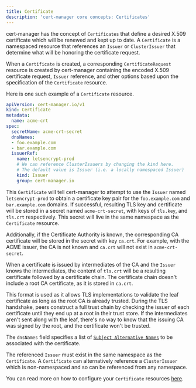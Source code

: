 ```yaml
---
title: Certificate
description: 'cert-manager core concepts: Certificates'
---
```


cert-manager has the concept of `Certificates` that define a desired X.509
certificate which will be renewed and kept up to date. A `Certificate` is a
namespaced resource that references an `Issuer` or `ClusterIssuer` that
determine what will be honoring the certificate request.

When a `Certificate` is created, a corresponding `CertificateRequest` resource
is created by cert-manager containing the encoded X.509 certificate request,
`Issuer` reference, and other options based upon the specification of the
`Certificate` resource.

Here is one such example of a `Certificate` resource.

```yaml
apiVersion: cert-manager.io/v1
kind: Certificate
metadata:
  name: acme-crt
spec:
  secretName: acme-crt-secret
  dnsNames:
  - foo.example.com
  - bar.example.com
  issuerRef:
    name: letsencrypt-prod
    # We can reference ClusterIssuers by changing the kind here.
    # The default value is Issuer (i.e. a locally namespaced Issuer)
    kind: Issuer
    group: cert-manager.io
```

This `Certificate` will tell cert-manager to attempt to use the `Issuer` named
`letsencrypt-prod` to obtain a certificate key pair for the `foo.example.com`
and `bar.example.com` domains. If successful, resulting TLS key and certificate
will be stored in a secret named `acme-crt-secret`, with keys of `tls.key`, and
`tls.crt` respectively. This secret will live in the same namespace as the
`Certificate` resource.

Additionally, if the Certificate Authority is known, the corresponding CA
certificate will be stored in the secret with key `ca.crt`. For example, with
the ACME issuer, the CA is not known and `ca.crt` will not exist in
`acme-crt-secret`.

When a certificate is issued by intermediates of the CA and the `Issuer` knows the
intermediates, the content of `tls.crt` will be a resulting certificate followed by
a certificate chain. The certificate chain doesn't include a root CA certificate, as
it is stored in `ca.crt`.

This format is used as it allows TLS implementations to validate the leaf certificate
as long as the root CA is already trusted. During the TLS handshake, peers construct
a full trust chain by checking the issuer of each certificate until they end up at a
root in their trust store. If the intermediates aren't sent along with the leaf,
there's no way to know that the issuing CA was signed by the root, and the
certificate won't be trusted.

The `dnsNames` field specifies a list of [`Subject Alternative
Names`](https://en.wikipedia.org/wiki/Subject_Alternative_Name) to be associated
with the certificate.

The referenced `Issuer` must exist in the same namespace as the `Certificate`.
A `Certificate` can alternatively reference a `ClusterIssuer` which is
non-namespaced and so can be referenced from any namespace.

You can read more on how to configure your `Certificate` resources
[here](../usage/certificate.md).
